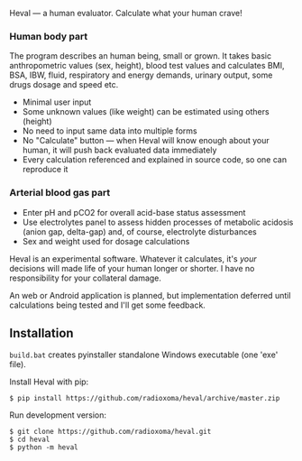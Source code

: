 Heval — a human evaluator. Calculate what your human crave!

### Human body part

The program describes an human being, small or grown. It takes basic anthropometric values (sex, height), blood test values and calculates BMI, BSA, IBW, fluid, respiratory and energy demands, urinary output, some drugs dosage and speed etc.

* Minimal user input
* Some unknown values (like weight) can be estimated using others (height)
* No need to input same data into multiple forms
* No "Calculate" button — when Heval will know enough about your human, it will push back evaluated data immediately
* Every calculation referenced and explained in source code, so one can reproduce it

### Arterial blood gas part

* Enter pH and pCO2 for overall acid-base status assessment
* Use electrolytes panel to assess hidden processes of metabolic acidosis (anion gap, delta-gap) and, of course, electrolyte disturbances
* Sex and weight used for dosage calculations

Heval is an experimental software. Whatever it calculates, it's *your* decisions will made life of your human longer or shorter. I have no responsibility for your collateral damage.

An web or Android application is planned, but implementation deferred until calculations being tested and I'll get some feedback.


## Installation

`build.bat` creates pyinstaller standalone Windows executable (one 'exe' file).

Install Heval with pip:

    $ pip install https://github.com/radioxoma/heval/archive/master.zip

Run development version:

    $ git clone https://github.com/radioxoma/heval.git
    $ cd heval
    $ python -m heval

